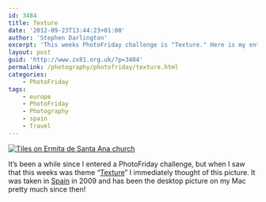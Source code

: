 ```yaml
---
id: 3484
title: Texture
date: '2012-09-23T13:44:23+01:00'
author: 'Stephen Darlington'
excerpt: 'This weeks PhotoFriday challenge is "Texture." Here is my entry.'
layout: post
guid: 'http://www.zx81.org.uk/?p=3484'
permalink: /photography/photofriday/texture.html
categories:
    - PhotoFriday
tags:
    - europe
    - PhotoFriday
    - Photography
    - spain
    - Travel
---
```


[![Tiles on Ermita de Santa Ana church](https://i0.wp.com/farm4.staticflickr.com/3470/3962035612_f3383355b6.jpg?resize=500%2C334)](http://www.flickr.com/photos/stephendarlington/3962035612/ "Tiles on Ermita de Santa Ana church by stephendarlington, on Flickr")

It’s been a while since I entered a PhotoFriday challenge, but when I saw that this weeks was theme “[Texture](http://www.photofriday.com/archives/challenge/001223.php)” I immediately thought of this picture. It was taken in [Spain](http://www.zx81.org.uk/travel/canillas-de-albaida-spain.html) in 2009 and has been the desktop picture on my Mac pretty much since then!